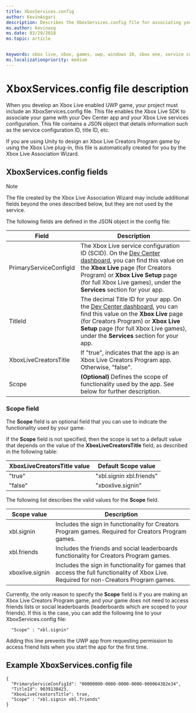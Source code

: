 ```yaml
---
title: XboxServices.config
author: KevinAsgari
description: Describes the XboxServices.config file for associating your UWP game with an Xbox Live configuration.
ms.author: kevinasg
ms.date: 03/29/2018
ms.topic: article


keywords: xbox live, xbox, games, uwp, windows 10, xbox one, service configuration, xboxservices.config
ms.localizationpriority: medium
---
```


# XboxServices.config file description

When you develop an Xbox Live enabled UWP game, your project must include an XboxServices.config file.  This file enables the Xbox Live SDK to associate your game with your Dev Center app and your Xbox Live services configuration. This file contains a JSON object that details information such as the service configuration ID, title ID, etc.

If you are using Unity to design an Xbox Live Creators Program game by using the Xbox Live plug-in, this file is automatically created for you by the Xbox Live Association Wizard.

## XboxServices.config fields

>[!NOTE]
> The file created by the Xbox Live Association Wizard may include additional fields beyond the ones described below, but they are not used by the service.

The following fields are defined in the JSON object in the config file:

Field | Description
--- | ---
PrimaryServiceConfigId  |  The Xbox Live service configuration ID (SCID). On the [Dev Center dashboard](https://developer.microsoft.com/en-us/dashboard), you can find this value on the **Xbox Live** page (for Creators Program) or **Xbox Live Setup** page (for full Xbox Live games), under the **Services** section for your app.
TitleId  |  The decimal Title ID for your app. On the [Dev Center dashboard](https://developer.microsoft.com/en-us/dashboard), you can find this value on the **Xbox Live** page (for Creators Program) or **Xbox Live Setup** page (for full Xbox Live games), under the **Services** section for your app.
XboxLiveCreatorsTitle  |  If "true", indicates that the app is an Xbox Live Creators Program app. Otherwise, "false".
Scope  |  **(Optional)** Defines the scope of functionality used by the app. See below for further description.

### Scope field

The **Scope** field is an optional field that you can use to indicate the functionality used by your game.


If the **Scope** field is not specified, then the scope is set to a default value that depends on the value of the **XboxLiveCreatorsTitle** field, as described in the following table:

XboxLiveCreatorsTitle value | Default Scope value
--- | ---
"true"  |  "xbl.signin xbl.friends"
"false"  |  "xboxlive.signin"



The following list describes the valid values for the **Scope** field.

Scope value | Description
--- | ---
xbl.signin  | Includes the sign in functionality for Creators Program games. Required for Creators Program games.
xbl.friends | Includes the friends and social leaderboards functionality for Creators Program games.
xboxlive.signin | Includes the sign in functionality for games that access the full functionality of Xbox Live. Required for non-Creators Program games.

Currently, the only reason to specify the **Scope** field is if you are making an Xbox Live Creators Program game, and your game does not need to access friends lists or social leaderboards (leaderboards which are scoped to your friends). If this is the case, you can add the following line to your XboxServices.config file:

```
  "Scope" : "xbl.signin"
```

Adding this line prevents the UWP app from requesting permission to access friend lists when you start the app for the first time.

## Example XboxServices.config file

```
{
  "PrimaryServiceConfigId": "00000000-0000-0000-0000-000064382e34",
  "TitleId": 9039138423,
  "XboxLiveCreatorsTitle": true,
  "Scope" : "xbl.signin xbl.friends"
}
```
